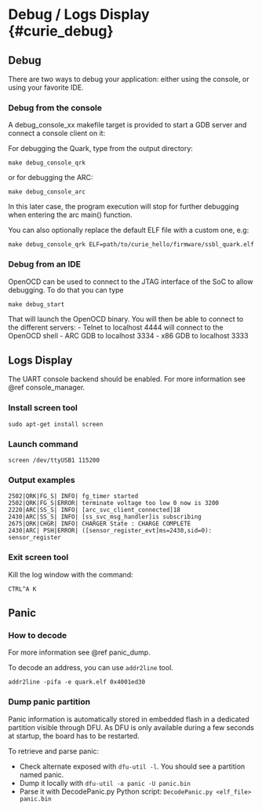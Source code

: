 Debug / Logs Display {#curie_debug}
====================

## Debug

There are two ways to debug your application: either using the console, or using
your favorite IDE.

### Debug from the console

A debug_console_xx makefile target is provided to start a GDB server and
connect a console client on it:

For debugging the Quark, type from the output directory:

    make debug_console_qrk

or for debugging the ARC:

    make debug_console_arc

In this later case, the program execution will stop for further debugging when
entering the arc main() function.

You can also optionally replace the default ELF file with a custom one, e.g:

    make debug_console_qrk ELF=path/to/curie_hello/firmware/ssbl_quark.elf

### Debug from an IDE

OpenOCD can be used to connect to the JTAG interface of the
SoC to allow debugging. To do that you can type

    make debug_start

That will launch the OpenOCD binary. You will then be able to connect to the different servers:
    - Telnet to localhost 4444 will connect to the OpenOCD shell
    - ARC GDB to localhost 3334
    - x86 GDB to localhost 3333

## Logs Display

The UART console backend should be enabled. For more information see @ref console_manager.

### Install screen tool

    sudo apt-get install screen

### Launch command

    screen /dev/ttyUSB1 115200

### Output examples

    2502|QRK|FG_S| INFO| fg_timer started
    2502|QRK|FG_S|ERROR| terminate voltage too low 0 now is 3200
    2220|ARC|SS_S| INFO| [arc_svc_client_connected]18
    2430|ARC|SS_S| INFO| [ss_svc_msg_handler]is subscribing
    2675|QRK|CHGR| INFO| CHARGER State : CHARGE COMPLETE
    2430|ARC| PSH|ERROR| ([sensor_register_evt]ms=2430,sid=0): sensor_register

### Exit screen tool
Kill the log window with the command:

    CTRL^A K

## Panic

### How to decode

For more information see @ref panic_dump.

To decode an address, you can use `addr2line` tool.

    addr2line -pifa -e quark.elf 0x4001ed30

### Dump panic partition

Panic information is automatically stored in embedded flash in a dedicated partition visible through DFU.
As DFU is only available during a few seconds at startup, the board has to be restarted.

To retrieve and parse panic:
- Check alternate exposed with `dfu-util -l`. You should see a partition named panic.
- Dump it locally with `dfu-util -a panic -U panic.bin`
- Parse it with DecodePanic.py Python script: `DecodePanic.py <elf_file> panic.bin`

